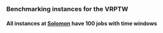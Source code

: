 ### Benchmarking instances for the VRPTW

#### All instances at [Solomon](https://www.sintef.no/projectweb/top/vrptw/solomon-benchmark/100-customers/) have 100 jobs with time windows 

